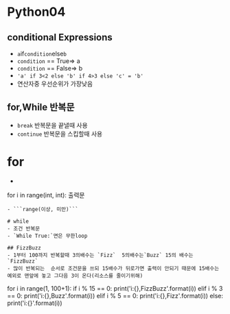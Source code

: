 # Python04

## conditional Expressions
- `a`if`condition`else`b`
- `condition` == True=> a
- `condition` == False=> b
- ```'a' if 3<2 else 'b' if 4>3 else 'c' = 'b'```
- 연산자중 우선순위가 가장낮음

## for,While 반복문
- `break` 반복문을 끝낼때 사용
- `continue` 반복문을 스킵할때 사용

# for
- ```
for i in range(int, int):
			출력문
```
- ```range(이상, 미만)```

# while
- 조건 반복문
- `While True:`면은 무한loop

## FizzBuzz
- 1부터 100까지 반복할때 3의배수는 `Fizz`  5의배수는`Buzz` 15의 배수는 `FizzBuzz`
- 많이 반복되는  순서로 조건문을 쓰되 15배수가 뒤로가면 출력이 안되기 때문에 15배수는 예외로 맨앞에 놓고 그다음 3이 온다(리소스를 줄이기위해)
```
for i in range(1, 100+1):
    if i % 15 == 0:
        print('i:{},FizzBuzz'.format(i))
    elif i % 3 == 0:
        print('i:{},Buzz'.format(i))
    elif i % 5 == 0:
        print('i:{},Fizz'.format(i))
    else:
        print('i:{}'.format(i))
```


